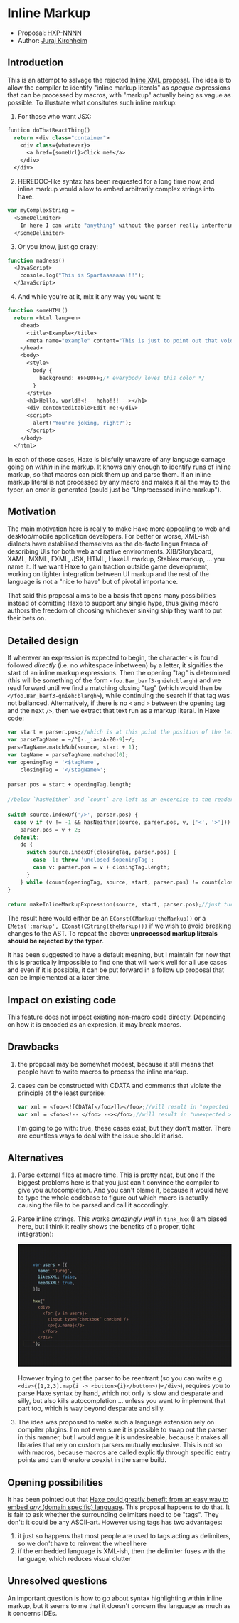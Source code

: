 # Inline Markup

* Proposal: [HXP-NNNN](NNNN-filename.md)
* Author: [Juraj Kirchheim](https://github.com/back2dos)

## Introduction

This is an attempt to salvage the rejected [Inline XML proposal](https://github.com/HaxeFoundation/haxe-evolution/pull/12).
The idea is to allow the compiler to identify "inline markup literals" as *opaque* expressions that can be processed by macros, with "markup" actually being as vague as possible. To illustrate what consitutes such inline markup:

1. For those who want JSX:

 ```haxe
 funtion doThatReactThing() 
   return <div class="container">
     <div class={whatever}>
       <a href={someUrl}>Click me!</a>
     </div>
   </div>
 ```
2. HEREDOC-like syntax has been requested for a long time now, and inline markup would allow to embed arbitrarily complex strings into haxe:

 ```haxe
 var myComplexString = 
   <SomeDelimiter>
     In here I can write "anything" without the parser really interfering
   </SomeDelimiter>
 ```
3. Or you know, just go crazy:

 ```haxe
 function madness()
   <JavaScript>
     console.log("This is Spartaaaaaaa!!!");
   </JavaScript>
 ```

4. And while you're at it, mix it any way you want it:

 ```haxe
 function someHTML() 
   return <html lang=en>
     <head>
       <title>Example</title>
       <meta name="example" content="This is just to point out that void elements are fine">
     </head>
     <body>
       <style>
         body {
           background: #FF00FF;/* everybody loves this color */
         }
       </style>
       <h1>Hello, world!<!-- hoho!!! --></h1>
       <div contenteditable>Edit me!</div>
       <script>
         alert("You're joking, right?");
       </script>
     </body>
   </html>
 ```
 
In each of those cases, Haxe is blisfully unaware of any language carnage going on *within* inline markup. It knows only enough to identify runs of inline markup, so that macros can pick them up and parse them. If an inline markup literal is not processed by any macro and makes it all the way to the typer, an error is generated (could just be "Unprocessed inline markup").

## Motivation

The main motivation here is really to make Haxe more appealing to web and desktop/mobile application developers. For better or worse, XML-ish dialects have establised themselves as the de-facto lingua franca of describing UIs for both web and native environments. XIB/Storyboard, XAML, MXML, FXML, JSX, HTML, HaxeUI markup, Stablex markup, ... you name it. If we want Haxe to gain traction outside game development, working on tighter integration between UI markup and the rest of the language is not a "nice to have" but of pivotal importance. 

That said this proposal aims to be a basis that opens many possibilities instead of comitting Haxe to support any single hype, thus giving macro authors the freedom of choosing whichever sinking ship they want to put their bets on.

## Detailed design

If wherever an expression is expected to begin, the character `<` is found followed *directly* (i.e. no whitespace inbetween) by a letter, it signifies the start of an inline markup expressions. Then the opening "tag" is determined (this will be something of the form `<foo.Bar_barf3-gnieh:blargh`) and we read forward until we find a matching closing "tag" (which would then be `</foo.Bar_barf3-gnieh:blargh>`), while continuing the search if that tag was not ballanced. Alternatively, if there is no `<` and `>` between the opening tag and the next `/>`, then we extract that text run as a markup literal. In Haxe code:

```haxe
var start = parser.pos;//which is at this point the position of the left angular bracket preceeding the letter
var parseTagName = ~/^[-._:a-zA-Z0-9]+/;
parseTagName.matchSub(source, start + 1);
var tagName = parseTagName.matched(0);
var openingTag = '<$tagName',
    closingTag = '</$tagName>';

parser.pos = start + openingTag.length;

//below `hasNeither` and `count` are left as an excercise to the reader

switch source.indexOf('/>', parser.pos) {
  case v if (v != -1 && hasNeither(source, parser.pos, v, ['<', '>'])):
    parser.pos = v + 2;
  default:
    do {
      switch source.indexOf(closingTag, parser.pos) {
        case -1: throw 'unclosed $openingTag';
        case v: parser.pos = v + closingTag.length;
      }
    } while (count(openingTag, source, start, parser.pos) != count(closingTag, source, start, pos)); //
}

return makeInlineMarkupExpression(source, start, parser.pos);//just turn it into some opaque expression
```

The result here would either be an `EConst(CMarkup(theMarkup))` or a `EMeta(':markup', EConst(CString(theMarkup)))` if we wish to avoid breaking changes to the AST. To repeat the above: **unprocessed markup literals should be rejected by the typer**. 

It has been suggested to have a default meaning, but I maintain for now that this is practically impossible to find one that will work well for all use cases and even if it is possible, it can be put forward in a follow up proposal that can be implemented at a later time.

## Impact on existing code

This feature does not impact existing non-macro code directly. Depending on how it is encoded as an expresion, it may break macros.

## Drawbacks

1. the proposal may be somewhat modest, because it still means that people have to write macros to process the inline markup. 
2. cases can be constructed with CDATA and comments that violate the principle of the least surprise:

    ```haxe
    var xml = <foo><![CDATA[</foo>]]></foo>;//will result in "expected ]"
    var xml = <foo><!-- </foo> --></foo>;//will result in "unexpected >"
    ```
    I'm going to go with: true, these cases exist, but they don't matter. There are countless ways to deal with the issue should it arise.

## Alternatives

1. Parse external files at macro time. This is pretty neat, but one if the biggest problems here is that you just can't convince the compiler to give you autocompletion. And you can't blame it, because it would have to type the whole codebase to figure out which macro is actually causing the file to be parsed and call it accordingly. 

2. Parse inline strings. This works *amazingly well* in `tink_hxx` (I am biased here, but I think it really shows the benefits of a proper, tight integration):

   ![](https://raw.githubusercontent.com/back2dos/js-virtual-dom/master/hxx-example.gif)
   
   However trying to get the parser to be reentrant (so you can write e.g. `<div>{[1,2,3].map(i -> <button>{i}</button>)}</div>`), requires you to parse Haxe syntax by hand, which not only is slow and desparate and silly, but also kills autocompletion ... unless you want to implement that part too, which is way beyond desparate and silly.
   
3. The idea was proposed to make such a language extension rely on compiler plugins. I'm not even sure it is possible to swap out the parser in this manner, but I would argue it is undesireable, because it makes all libraries that rely on custom parsers mutually exclusive. This is not so with macros, because macros are called explicitly through specific entry points and can therefore coexist in the same build.

## Opening possibilities

It has been pointed out that [Haxe could greatly benefit from an easy way to embed *any* (domain specific) language](https://github.com/HaxeFoundation/haxe-evolution/pull/12#issuecomment-306733033). This proposal happens to do that. It is fair to ask whether the surrounding delimiters need to be "tags". They don't: it could be any ASCII-art. However using tags has two advantages:

1. it just so happens that most people are used to tags acting as delimiters, so we don't have to reinvent the wheel here
2. if the embedded language is XML-ish, then the delimiter fuses with the language, which reduces visual clutter

## Unresolved questions

An important question is how to go about syntax highlighting within inline markup, but it seems to me that it doesn't concern the language as much as it concerns IDEs.
